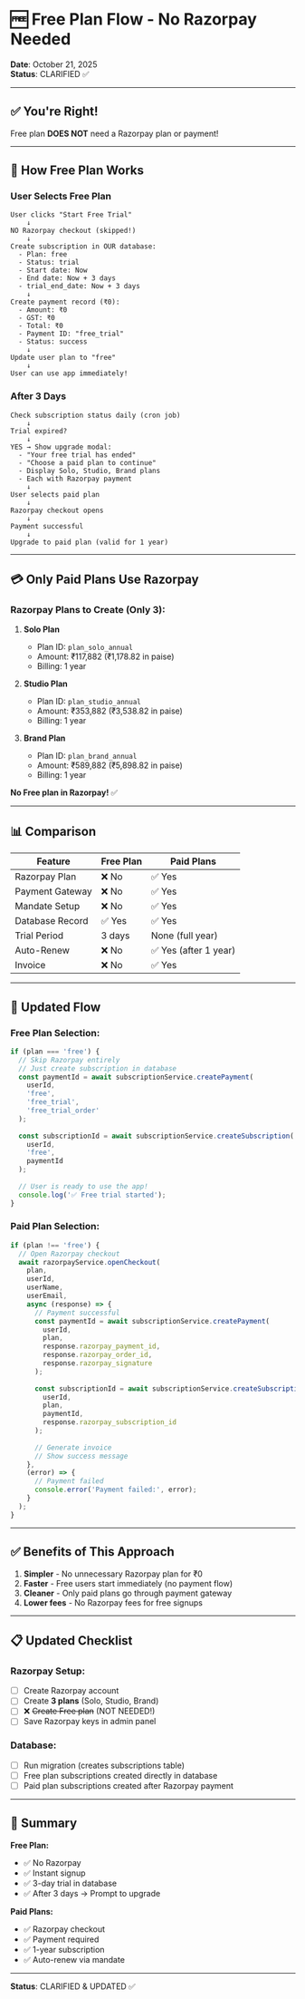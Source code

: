# 🆓 Free Plan Flow - No Razorpay Needed

**Date**: October 21, 2025  
**Status**: CLARIFIED ✅

---

## ✅ **You're Right!**

Free plan **DOES NOT** need a Razorpay plan or payment!

---

## 🔄 **How Free Plan Works**

### **User Selects Free Plan**
```
User clicks "Start Free Trial"
    ↓
NO Razorpay checkout (skipped!)
    ↓
Create subscription in OUR database:
  - Plan: free
  - Status: trial
  - Start date: Now
  - End date: Now + 3 days
  - trial_end_date: Now + 3 days
    ↓
Create payment record (₹0):
  - Amount: ₹0
  - GST: ₹0
  - Total: ₹0
  - Payment ID: "free_trial"
  - Status: success
    ↓
Update user plan to "free"
    ↓
User can use app immediately!
```

### **After 3 Days**
```
Check subscription status daily (cron job)
    ↓
Trial expired?
    ↓
YES → Show upgrade modal:
  - "Your free trial has ended"
  - "Choose a paid plan to continue"
  - Display Solo, Studio, Brand plans
  - Each with Razorpay payment
    ↓
User selects paid plan
    ↓
Razorpay checkout opens
    ↓
Payment successful
    ↓
Upgrade to paid plan (valid for 1 year)
```

---

## 💳 **Only Paid Plans Use Razorpay**

### **Razorpay Plans to Create (Only 3):**

1. **Solo Plan**
   - Plan ID: `plan_solo_annual`
   - Amount: ₹117,882 (₹1,178.82 in paise)
   - Billing: 1 year

2. **Studio Plan**
   - Plan ID: `plan_studio_annual`
   - Amount: ₹353,882 (₹3,538.82 in paise)
   - Billing: 1 year

3. **Brand Plan**
   - Plan ID: `plan_brand_annual`
   - Amount: ₹589,882 (₹5,898.82 in paise)
   - Billing: 1 year

**No Free plan in Razorpay!** ✅

---

## 📊 **Comparison**

| Feature | Free Plan | Paid Plans |
|---------|-----------|------------|
| Razorpay Plan | ❌ No | ✅ Yes |
| Payment Gateway | ❌ No | ✅ Yes |
| Mandate Setup | ❌ No | ✅ Yes |
| Database Record | ✅ Yes | ✅ Yes |
| Trial Period | 3 days | None (full year) |
| Auto-Renew | ❌ No | ✅ Yes (after 1 year) |
| Invoice | ❌ No | ✅ Yes |

---

## 🎯 **Updated Flow**

### **Free Plan Selection:**
```javascript
if (plan === 'free') {
  // Skip Razorpay entirely
  // Just create subscription in database
  const paymentId = await subscriptionService.createPayment(
    userId, 
    'free', 
    'free_trial', 
    'free_trial_order'
  );
  
  const subscriptionId = await subscriptionService.createSubscription(
    userId,
    'free',
    paymentId
  );
  
  // User is ready to use the app!
  console.log('✅ Free trial started');
}
```

### **Paid Plan Selection:**
```javascript
if (plan !== 'free') {
  // Open Razorpay checkout
  await razorpayService.openCheckout(
    plan,
    userId,
    userName,
    userEmail,
    async (response) => {
      // Payment successful
      const paymentId = await subscriptionService.createPayment(
        userId,
        plan,
        response.razorpay_payment_id,
        response.razorpay_order_id,
        response.razorpay_signature
      );
      
      const subscriptionId = await subscriptionService.createSubscription(
        userId,
        plan,
        paymentId,
        response.razorpay_subscription_id
      );
      
      // Generate invoice
      // Show success message
    },
    (error) => {
      // Payment failed
      console.error('Payment failed:', error);
    }
  );
}
```

---

## ✅ **Benefits of This Approach**

1. **Simpler** - No unnecessary Razorpay plan for ₹0
2. **Faster** - Free users start immediately (no payment flow)
3. **Cleaner** - Only paid plans go through payment gateway
4. **Lower fees** - No Razorpay fees for free signups

---

## 📋 **Updated Checklist**

### **Razorpay Setup:**
- [ ] Create Razorpay account
- [ ] Create **3 plans** (Solo, Studio, Brand)
- [ ] ❌ ~~Create Free plan~~ (NOT NEEDED!)
- [ ] Save Razorpay keys in admin panel

### **Database:**
- [ ] Run migration (creates subscriptions table)
- [ ] Free plan subscriptions created directly in database
- [ ] Paid plan subscriptions created after Razorpay payment

---

## 🎉 **Summary**

**Free Plan:**
- ✅ No Razorpay
- ✅ Instant signup
- ✅ 3-day trial in database
- ✅ After 3 days → Prompt to upgrade

**Paid Plans:**
- ✅ Razorpay checkout
- ✅ Payment required
- ✅ 1-year subscription
- ✅ Auto-renew via mandate

---

**Status**: CLARIFIED & UPDATED ✅





